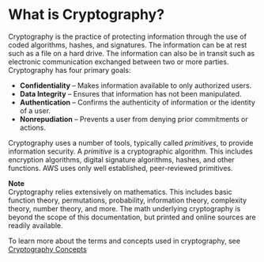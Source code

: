 # What is Cryptography?<a name="awscryp-whatis-toplevel"></a>

Cryptography is the practice of protecting information through the use of coded algorithms, hashes, and signatures\. The information can be at rest such as a file on a hard drive\. The information can also be in transit such as electronic communication exchanged between two or more parties\. Cryptography has four primary goals:
+ **Confidentiality** – Makes information available to only authorized users\.
+ **Data Integrity** – Ensures that information has not been manipulated\.
+ **Authentication** – Confirms the authenticity of information or the identity of a user\.
+ **Nonrepudiation** – Prevents a user from denying prior commitments or actions\.

Cryptography uses a number of tools, typically called *primitives*, to provide information security\. A *primitive* is a cryptographic algorithm\. This includes encryption algorithms, digital signature algorithms, hashes, and other functions\. AWS uses only well established, peer\-reviewed primitives\.

**Note**  
Cryptography relies extensively on mathematics\. This includes basic function theory, permutations, probability, information theory, complexity theory, number theory, and more\. The math underlying cryptography is beyond the scope of this documentation, but printed and online sources are readily available\. 

To learn more about the terms and concepts used in cryptography, see [Cryptography Concepts](cryptography-concepts.md)